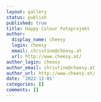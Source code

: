 ```yaml
---
layout: gallery
status: publish
published: true
title: Happy Colour Fotoprojekt
author:
  display_name: cheesy
  login: cheesy
  email: christine@cheesy.at
  url: http://www.cheesy.at/
author_login: cheesy
author_email: christine@cheesy.at
author_url: http://www.cheesy.at/
date: '2022-12-01'
categories: []
comments: []
---
```


